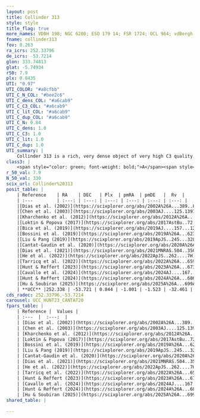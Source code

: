 ```yaml
---
layout: post
title: Collinder 313
style: style
title_flag: true
more_names: VDBH 198; NGC 6208; ESO 179 14; FSR 1724; OCL 964; vdBergh-Hagen 198; MWSC 2470; FoF 2063
fname: collinder313
fov: 0.263
ra_icrs: 252.33796
de_icrs: -53.7214
glon: 333.74813
glat: -5.74934
r50: 7.9
plx: 0.8435
UTI: "0.97"
UTI_COLOR: "#a8cfbb"
UTI_C_N_COL: "#bee2c6"
UTI_C_dens_COL: "#a6cab9"
UTI_C_C3_COL: "#a6cab9"
UTI_C_lit_COL: "#a6cab9"
UTI_C_dup_COL: "#a6cab9"
UTI_C_N: 0.84
UTI_C_dens: 1.0
UTI_C_C3: 1.0
UTI_C_lit: 1.0
UTI_C_dup: 1.0
UTI_summary: |
    Collinder 313 is a rich, very dense object of very high C3 quality. It is very well-studied in the literature.
class3: |
    <span style="color: green; font-weight: bold;">A</span><span style="color: green; font-weight: bold;">A</span>
r_50_val: 7.9
N_50_val: 330
scix_url: Collinder%20313
posit_table: |
    | Reference    | RA    | DEC   | Plx  | pmRA  | pmDE   |  Rv  |
    | :---         | :---: | :---: | :---: | :---: | :---: | :---: |
    |[Dias et al. (2002)](https://scixplorer.org/abs/2002A%26A...389..871D) | 252.367 | -53.728 | -- | -0.24 | 0.53 | -32.47 |
    |[Chen et al. (2003)](https://scixplorer.org/abs/2003AJ....125.1397C) | 252.355 | -53.729 | -- | -- | -- | -- |
    |[Kharchenko et al. (2012)](https://scixplorer.org/abs/2012A%26A...543A.156K) | 252.345 | -53.715 | -- | -3.15 | -2.2 | -- |
    |[Loktin & Popova (2017)](https://scixplorer.org/abs/2017AstBu..72..257L) | 252.36 | -53.729 | -- | 1.653 | 0.238 | -32.2 |
    |[Bica et al. (2019)](https://scixplorer.org/abs/2019AJ....157...12B) | 252.355 | -53.729 | -- | -- | -- | -- |
    |[Bossini et al. (2019)](https://scixplorer.org/abs/2019A%26A...623A.108B) | 252.336 | -53.714 | -- | -- | -- | -- |
    |[Liu & Pang (2019)](https://scixplorer.org/abs/2019ApJS..245...32L) | 252.343 | -53.725 | 0.842 | -0.952 | -1.506 | -- |
    |[Cantat-Gaudin et al. (2020)](https://scixplorer.org/abs/2020A%26A...640A...1C) | 252.336 | -53.714 | 0.83 | -0.966 | -1.519 | -- |
    |[Dias et al. (2021)](https://scixplorer.org/abs/2021MNRAS.504..356D) | 252.327 | -53.713 | 0.832 | -0.974 | -1.502 | -31.761 |
    |[He et al. (2022)](https://scixplorer.org/abs/2022ApJS..262....7H) | 252.335 | -53.727 | 0.849 | -1.006 | -1.528 | -- |
    |[Tarricq et al. (2022)](https://scixplorer.org/abs/2022A%26A...659A..59T) | 252.351 | -53.717 | 0.838 | -0.994 | -1.527 | -- |
    |[Hunt & Reffert (2023)](https://scixplorer.org/abs/2023A%26A...673A.114H) | 252.344 | -53.712 | 0.846 | -1.015 | -1.521 | -32.727 |
    |[Cavallo et al. (2024)](https://scixplorer.org/abs/2024AJ....167...12C) | 252.334 | -53.72 | 0.847 | -- | -- | -- |
    |[Hunt & Reffert (2024)](https://scixplorer.org/abs/2024A%26A...686A..42H) | 252.344 | -53.712 | 0.846 | -1.015 | -1.521 | -32.727 |
    |[Hu & Soubiran (2025)](https://scixplorer.org/abs/2025A%26A...699A.246H) | 252.334 | -53.72 | -- | -- | -- | -- |
    | **UCC** |252.338 | -53.721 | 0.844 | -1.001 | -1.523 | -32.461 | 
cds_radec: 252.33796,-53.7214
carousel: UCC_HUNT23_CANTAT20
fpars_table: |
    | Reference |  Values |
    | :---  |  :---:  |
    | [Dias et al. (2002)](https://scixplorer.org/abs/2002A%26A...389..871D) | `E(B-V)=0.21, Dist=939.0, Age=9.069, [Fe/H]=-0.03` |
    | [Chen et al. (2003)](https://scixplorer.org/abs/2003AJ....125.1397C) | `E(B-V)=0.21, HDis=939, Age=1.17, [Fe/H]_1=-0.03` |
    | [Kharchenko et al. (2012)](https://scixplorer.org/abs/2012A%26A...543A.156K) | `e_bv=0.208, distance=926, log_age=9.28, metallicity=-0.03` |
    | [Loktin & Popova (2017)](https://scixplorer.org/abs/2017AstBu..72..257L) | `E(B-V)=0.209, Dmod=9.902, logt=9.073` |
    | [Bossini et al. (2019)](https://scixplorer.org/abs/2019A%26A...623A.108B) | `AV=0.631, Dist=10.345, logA=9.223, Fe/H=-0.01` |
    | [Liu & Pang (2019)](https://scixplorer.org/abs/2019ApJS..245...32L) | `Age=1.51, Z=0.0` |
    | [Cantat-Gaudin et al. (2020)](https://scixplorer.org/abs/2020A%26A...640A...1C) | `AVNN=0.66, DMNN=10.42, AgeNN=9.15` |
    | [Dias et al. (2021)](https://scixplorer.org/abs/2021MNRAS.504..356D) | `Av=0.91, Dist=1143, logage=9.282, [Fe/H]=-0.089` |
    | [He et al. (2022)](https://scixplorer.org/abs/2022ApJS..262....7H) | `A0=0.8, logAge=9.25` |
    | [Tarricq et al. (2022)](https://scixplorer.org/abs/2022A%26A...659A..59T) | `Dist=1182, logAgeNN=9.17` |
    | [Hunt & Reffert (2023)](https://scixplorer.org/abs/2023A%26A...673A.114H) | `AV50=0.529, diffAV50=0.216, MOD50=10.244, logAge50=9.212` |
    | [Cavallo et al. (2024)](https://scixplorer.org/abs/2024AJ....167...12C) | `AV50=0.88, dMod50=10.37, logAge50=9.16, [Fe/H]50=0.16` |
    | [Hunt & Reffert (2024)](https://scixplorer.org/abs/2024A%26A...686A..42H) | `MassJ=1169.39` |
    | [Hu & Soubiran (2025)](https://scixplorer.org/abs/2025A%26A...699A.246H) | `MA22=-0.19, MA23f=-0.23, MA23g=-0.22, MZ23=-0.31, MK24=-0.2, MF24=-0.24` |
shared_table: |
    
---
```

